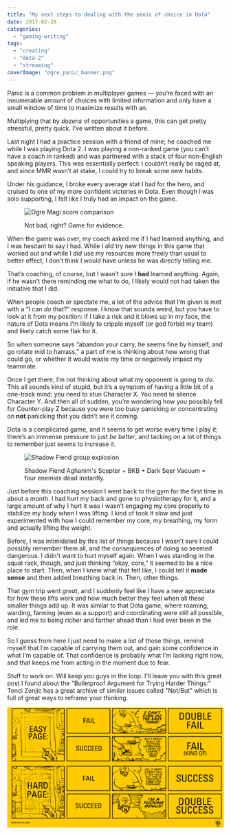 ```yaml
---
title: "My next steps to dealing with the panic of choice in Dota"
date: 2017-02-28
categories: 
  - "gaming-writing"
tags: 
  - "creating"
  - "dota-2"
  - "streaming"
coverImage: "ogre_panic_banner.png"
---
```


Panic is a common problem in multiplayer games — you’re faced with an innumerable amount of choices with limited information and only have a small window of time to maximize results with an.

Multiplying that by _dozens_ of opportunities a game, this can get pretty stressful, pretty quick. I've written about it before.

Last night I had a practice session with a friend of mine; he coached me while I was playing Dota 2. I was playing a non-ranked game (you can’t have a coach in ranked) and was partnered with a stack of four non-English speaking players. This was essentially perfect: I couldn’t really be raged at, and since MMR wasn’t at stake, I could try to break some new habits.

Under his guidance, I broke every average stat I had for the hero, and cruised to one of my more confident victories in Dota. Even though I was solo supporting, I felt like I truly had an impact on the game.

<figure>

![Ogre Magi score comparison](images/ogre_score_comparison.png)

<figcaption>

Not bad, right? Game for evidence.

</figcaption>

</figure>

When the game was over, my coach asked me if I had learned anything, and I was hesitant to say I had. While I _did_ try new things in this game that worked out and while I _did_ use my resources more freely than usual to better effect, I don’t think I would have unless he was directly telling me.

That’s coaching, of course, but I wasn’t sure I **had** learned anything. Again, if he wasn’t there reminding me what to do, I likely would not had taken the initiative that I did.

When people coach or spectate me, a lot of the advice that I’m given is met with a “I can _do_ that?” response. I know that sounds weird, but you have to look at it from my position: if I take a risk and it blows up in my face, the nature of Dota means I’m likely to cripple myself (or god forbid my team) and likely catch some flak for it.

So when someone says “abandon your carry, he seems fine by himself, and go rotate mid to harrass,” a part of me is thinking about how wrong that could go, or whether it would waste my time or negatively impact my teammate.

Once I get there, I’m not thinking about what my opponent is going to _do_. This all sounds kind of stupid, but it’s a symptom of having a little bit of a one-track mind: you need to stun Character X. You need to silence Character Y. And then all of sudden, you’re wondering how you possibly fell for Counter-play Z because you were too busy panicking or concentrating on **not** panicking that you didn’t see it coming.

Dota is a complicated game, and it seems to get worse every time I play it; there’s an immense pressure to just _be better_, and tacking on a lot of things to remember just seems to increase it.

<figure>

![Shadow Fiend group explosion](images/sf_explosion.png)

<figcaption>

Shadow Fiend Aghanim's Scepter + BKB + Dark Seer Vacuum = four enemies dead instantly.

</figcaption>

</figure>

Just before this coaching session I went back to the gym for the first time in about a month. I had hurt my back and gone to physiotherapy for it, and a large amount of why I hurt it was I wasn’t engaging my core properly to stabilize my body when I was lifting. I kind of took it slow and just experimented with how I could remember my core, my breathing, my form and actually lifting the weight.

Before, I was intimidated by this list of things because I wasn’t sure I could possibly remember them all, and the consequences of doing so seemed dangerous. I didn't want to hurt myself again. When I was standing in the squat rack, though, and just thinking “okay, core,” it seemed to be a nice place to start. Then, when I knew what that felt like, I could tell it **made sense** and then added breathing back in. Then, other things.

That gym trip went _great_, and I suddenly feel like I have a new appreciate for how these lifts work and how much better they feel when all these smaller things add up. It was similar to that Dota game, where roaming, warding, farming (even as a support) and coordinating were still all possible, and led me to being richer and farther ahead than I had ever been in the role.

So I guess from here I just need to make a list of those things, remind myself that I’m capable of carrying them out, and gain some confidence in what I’m capable of. That confidence is probably what I'm lacking right now, and that keeps me from acting in the moment due to fear.

Stuff to work on. Will keep you guys in the loop. I'll leave you with this great post I found about the "Bulletproof Argument for Trying Harder Things:" Tonci Zonjic has a great archive of similar issues called "Not/But" which is full of great ways to reframe your thinking.

![](/assets/images/argument_for_trying_new_things_tozo.png)
